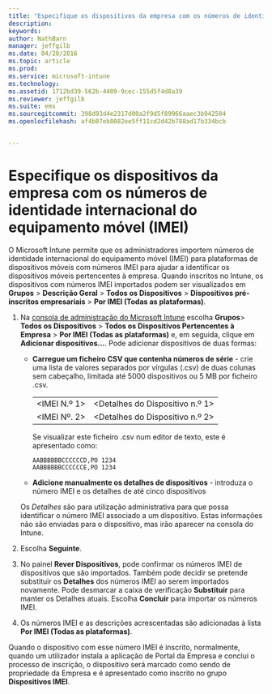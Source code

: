 ```yaml
---
title: "Especifique os dispositivos da empresa com os números de identidade internacional do equipamento móvel (IMEI) | Microsoft Intune"
description: 
keywords: 
author: NathBarn
manager: jeffgilb
ms.date: 04/28/2016
ms.topic: article
ms.prod: 
ms.service: microsoft-intune
ms.technology: 
ms.assetid: 1712bd39-562b-4409-9cec-155d5f4d8a39
ms.reviewer: jeffgilb
ms.suite: ems
ms.sourcegitcommit: 398d93d4e2317d00a2f9d5f89966aaec3b942504
ms.openlocfilehash: af4b87eb8082ee5ff11cd2d42b788ad17b334bcb


---
```


# Especifique os dispositivos da empresa com os números de identidade internacional do equipamento móvel (IMEI)
O Microsoft Intune permite que os administradores importem números de identidade internacional do equipamento móvel (IMEI) para plataformas de dispositivos móveis com números IMEI para ajudar a identificar os dispositivos móveis pertencentes à empresa. Quando inscritos no Intune, os dispositivos com números IMEI importados podem ser visualizados em **Grupos** > **Descrição Geral** > **Todos os Dispositivos** > **Dispositivos pré-inscritos empresariais** > **Por IMEI (Todas as plataformas)**.

1. Na [consola de administração do Microsoft Intune](http://manage.microsoft.com) escolha **Grupos**&gt; **Todos os Dispositivos** &gt; **Todos os Dispositivos Pertencentes à Empresa** &gt; **Por IMEI (Todas as plataformas)** e, em seguida, clique em **Adicionar dispositivos…**. Pode adicionar dispositivos de duas formas:

    -   **Carregue um ficheiro CSV que contenha números de série** - crie uma lista de valores separados por vírgulas (.csv) de duas colunas sem cabeçalho, limitada até 5000 dispositivos ou 5 MB por ficheiro .csv.

        |||
        |-|-|
        |&lt;IMEI N.º 1&gt;|&lt;Detalhes do Dispositivo n.º 1&gt;|
        |&lt;IMEI Nº. 2&gt;|&lt;Detalhes do Dispositivo n.º 2&gt;|
        Se visualizar este ficheiro .csv num editor de texto, este é apresentado como:

        ```
        AABBBBBBCCCCCCD,PO 1234
        AABBBBBBCCCCCCE,PO 1234
        ```

    -   **Adicione manualmente os detalhes de dispositivos** - introduza o número IMEI e os detalhes de até cinco dispositivos

   Os *Detalhes* são para utilização administrativa para que possa identificar o número IMEI associado a um dispositivo. Estas informações não são enviadas para o dispositivo, mas irão aparecer na consola do Intune.

2.   Escolha **Seguinte**.
3.  No painel **Rever Dispositivos**, pode confirmar os números IMEI de dispositivos que são importados. Também pode decidir se pretende substituir os **Detalhes** dos números IMEI ao serem importados novamente. Pode desmarcar a caixa de verificação **Substituir** para manter os Detalhes atuais. Escolha **Concluir** para importar os números IMEI.
4.  Os números IMEI e as descrições acrescentadas são adicionadas à lista **Por IMEI (Todas as plataformas)**.

Quando o dispositivo com esse número IMEI é inscrito, normalmente, quando um utilizador instala a aplicação de Portal da Empresa e conclui o processo de inscrição, o dispositivo será marcado como sendo de propriedade da Empresa e é apresentado como inscrito no grupo **Dispositivos IMEI**.



<!--HONumber=Jun16_HO3-->


